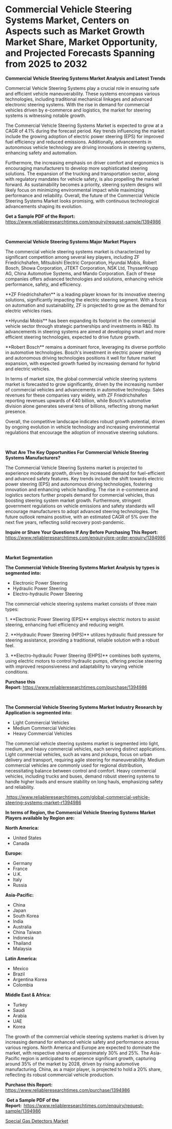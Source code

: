 <p><h1>Commercial Vehicle Steering Systems Market, Centers on Aspects such as Market Growth Market Share, Market Opportunity, and Projected Forecasts Spanning from 2025 to 2032</h1></p><p><strong>Commercial Vehicle Steering Systems Market Analysis and Latest Trends</strong></p>
<p><p>Commercial Vehicle Steering Systems play a crucial role in ensuring safe and efficient vehicle maneuverability. These systems encompass various technologies, including traditional mechanical linkages and advanced electronic steering systems. With the rise in demand for commercial vehicles driven by e-commerce and logistics, the market for steering systems is witnessing notable growth. </p><p>The Commercial Vehicle Steering Systems Market is expected to grow at a CAGR of 4.1% during the forecast period. Key trends influencing the market include the growing adoption of electric power steering (EPS) for improved fuel efficiency and reduced emissions. Additionally, advancements in autonomous vehicle technology are driving innovations in steering systems, enhancing safety and automation. </p><p>Furthermore, the increasing emphasis on driver comfort and ergonomics is encouraging manufacturers to develop more sophisticated steering solutions. The expansion of the trucking and transportation sector, along with regulatory mandates for vehicle safety, is also propelling the market forward. As sustainability becomes a priority, steering system designs will likely focus on minimizing environmental impact while maximizing performance and reliability. Overall, the future of the Commercial Vehicle Steering Systems Market looks promising, with continuous technological advancements shaping its evolution.</p></p>
<p><strong>Get a Sample PDF of the Report:&nbsp;</strong> <a href="https://www.reliableresearchtimes.com/enquiry/request-sample/1394986?utm_campaign=2722&utm_medium=2&utm_source=Github&utm_content=ia&utm_term=22032025&utm_id=commercial-vehicle-steering-systems">https://www.reliableresearchtimes.com/enquiry/request-sample/1394986</a></p>
<p>&nbsp;</p>
<p><strong>Commercial Vehicle Steering Systems Major Market Players</strong></p>
<p><p>The commercial vehicle steering systems market is characterized by significant competition among several key players, including ZF Friedrichshafen, Mitsubishi Electric Corporation, Hyundai Mobis, Robert Bosch, Showa Corporation, JTEKT Corporation, NSK Ltd, ThyssenKrupp AG, China Automotive Systems, and Mando Corporation. Each of these companies offers advanced technologies and solutions, enhancing vehicle performance, safety, and efficiency.</p><p>**ZF Friedrichshafen** is a leading player known for its innovative steering solutions, significantly impacting the electric steering segment. With a focus on automation and sustainability, ZF is projected to grow as the demand for electric vehicles rises.</p><p>**Hyundai Mobis** has been expanding its footprint in the commercial vehicle sector through strategic partnerships and investments in R&D. Its advancements in steering systems are aimed at developing smart and more efficient steering technologies, expected to drive future growth.</p><p>**Robert Bosch** remains a dominant force, leveraging its diverse portfolio in automotive technologies. Bosch's investment in electric power steering and autonomous driving technologies positions it well for future market expansion, with expected growth fueled by increasing demand for hybrid and electric vehicles.</p><p>In terms of market size, the global commercial vehicle steering systems market is forecasted to grow significantly, driven by the increasing number of commercial vehicles and advancements in automotive technology. Sales revenues for these companies vary widely, with ZF Friedrichshafen reporting revenues upwards of €40 billion, while Bosch's automotive division alone generates several tens of billions, reflecting strong market presence.</p><p>Overall, the competitive landscape indicates robust growth potential, driven by ongoing evolution in vehicle technology and increasing environmental regulations that encourage the adoption of innovative steering solutions.</p></p>
<p>&nbsp;</p>
<p><strong>What Are The Key Opportunities For Commercial Vehicle Steering Systems Manufacturers?</strong></p>
<p><p>The Commercial Vehicle Steering Systems market is projected to experience moderate growth, driven by increased demand for fuel-efficient and advanced safety features. Key trends include the shift towards electric power steering (EPS) and autonomous driving technologies, fostering innovation and enhancing vehicle handling. The rise in e-commerce and logistics sectors further propels demand for commercial vehicles, thus boosting steering system market growth. Furthermore, stringent government regulations on vehicle emissions and safety standards will encourage manufacturers to adopt advanced steering technologies. The future outlook remains positive, with an estimated CAGR of 5% over the next five years, reflecting solid recovery post-pandemic.</p></p>
<p><strong>Inquire or Share Your Questions If Any Before Purchasing This Report:</strong> <a href="https://www.reliableresearchtimes.com/enquiry/pre-order-enquiry/1394986?utm_campaign=2722&utm_medium=2&utm_source=Github&utm_content=ia&utm_term=22032025&utm_id=commercial-vehicle-steering-systems">https://www.reliableresearchtimes.com/enquiry/pre-order-enquiry/1394986</a></p>
<p>&nbsp;</p>
<p><strong>Market Segmentation</strong></p>
<p><strong>The Commercial Vehicle Steering Systems Market Analysis by types is segmented into:</strong></p>
<p><ul><li>Electronic Power Steering</li><li>Hydraulic Power Steering</li><li>Electro-hydraulic Power Steering</li></ul></p>
<p><p>The commercial vehicle steering systems market consists of three main types: </p><p>1. **Electronic Power Steering (EPS)** employs electric motors to assist steering, enhancing fuel efficiency and reducing weight. </p><p>2. **Hydraulic Power Steering (HPS)** utilizes hydraulic fluid pressure for steering assistance, providing a traditional, reliable solution with a robust feel. </p><p>3. **Electro-hydraulic Power Steering (EHPS)** combines both systems, using electric motors to control hydraulic pumps, offering precise steering with improved responsiveness and adaptability to varying vehicle conditions.</p></p>
<p><strong>Purchase this Report:&nbsp;</strong><a href="https://www.reliableresearchtimes.com/purchase/1394986?utm_campaign=2722&utm_medium=2&utm_source=Github&utm_content=ia&utm_term=22032025&utm_id=commercial-vehicle-steering-systems">https://www.reliableresearchtimes.com/purchase/1394986</a></p>
<p>&nbsp;</p>
<p><strong>The Commercial Vehicle Steering Systems Market Industry Research by Application is segmented into:</strong></p>
<p><ul><li>Light Commercial Vehicles</li><li>Medium Commercial Vehicles</li><li>Heavy Commercial Vehicles</li></ul></p>
<p><p>The commercial vehicle steering systems market is segmented into light, medium, and heavy commercial vehicles, each serving distinct applications. Light commercial vehicles, such as vans and pickups, focus on urban delivery and transport, requiring agile steering for maneuverability. Medium commercial vehicles are commonly used for regional distribution, necessitating balance between control and comfort. Heavy commercial vehicles, including trucks and buses, demand robust steering systems to handle higher loads and ensure stability on long hauls, emphasizing safety and reliability.</p></p>
<p><a href="https://www.reliableresearchtimes.com/global-commercial-vehicle-steering-systems-market-r1394986?utm_campaign=2722&utm_medium=2&utm_source=Github&utm_content=ia&utm_term=22032025&utm_id=commercial-vehicle-steering-systems">&nbsp;https://www.reliableresearchtimes.com/global-commercial-vehicle-steering-systems-market-r1394986</a></p>
<p><strong>In terms of Region, the Commercial Vehicle Steering Systems Market Players available by Region are:</strong></p>
<p>
    <p> <strong> North America: </strong>
        <ul>
            <li>United States</li>
            <li>Canada</li>
        </ul>
        </p> 
    <p> <strong> Europe: </strong>
        <ul>
            <li>Germany</li>
            <li>France</li>
            <li>U.K.</li>
            <li>Italy</li>
            <li>Russia</li>
        </ul>
        </p> 
    <p> <strong> Asia-Pacific: </strong>
        <ul>
            <li>China</li>
            <li>Japan</li>
            <li>South Korea</li>
            <li>India</li>
            <li>Australia</li>
            <li>China Taiwan</li>
            <li>Indonesia</li>
            <li>Thailand</li>
            <li>Malaysia</li>
        </ul>
        </p> 
    <p> <strong> Latin America: </strong>
        <ul>
            <li>Mexico</li>
            <li>Brazil</li>
            <li>Argentina Korea</li>
            <li>Colombia</li>
        </ul>
        </p> 
    <p> <strong> Middle East & Africa: </strong>
        <ul>
            <li>Turkey</li>
            <li>Saudi</li>
            <li>Arabia</li>
            <li>UAE</li>
            <li>Korea</li>
        </ul>
    </p>
    </p>
<p><p>The growth of the commercial vehicle steering systems market is driven by increasing demand for enhanced vehicle safety and performance across various regions. North America and Europe are expected to dominate the market, with respective shares of approximately 30% and 25%. The Asia-Pacific region is anticipated to experience significant growth, capturing around 35% of the market by 2028, driven by rising automotive manufacturing. China, as a major player, is projected to hold a 20% share, reflecting its robust commercial vehicle production.</p></p>
<p><strong>Purchase this Report: </strong><a href="https://www.reliableresearchtimes.com/purchase/1394986?utm_campaign=2722&utm_medium=2&utm_source=Github&utm_content=ia&utm_term=22032025&utm_id=commercial-vehicle-steering-systems">https://www.reliableresearchtimes.com/purchase/1394986</a></p>
<p>&nbsp;<strong>Get a Sample PDF of the Report:&nbsp;&nbsp;</strong><a href="https://www.reliableresearchtimes.com/enquiry/request-sample/1394986?utm_campaign=2722&utm_medium=2&utm_source=Github&utm_content=ia&utm_term=22032025&utm_id=commercial-vehicle-steering-systems">https://www.reliableresearchtimes.com/enquiry/request-sample/1394986</a></p>
<p><strong></strong></p>
<p><p><a href="https://github.com/ezahdyre/Market-Research-Report-List-1/blob/main/special-gas-detectors-market.md?utm_campaign=2722&utm_medium=2&utm_source=Github&utm_content=ia&utm_term=22032025&utm_id=commercial-vehicle-steering-systems">Special Gas Detectors Market</a></p></p>